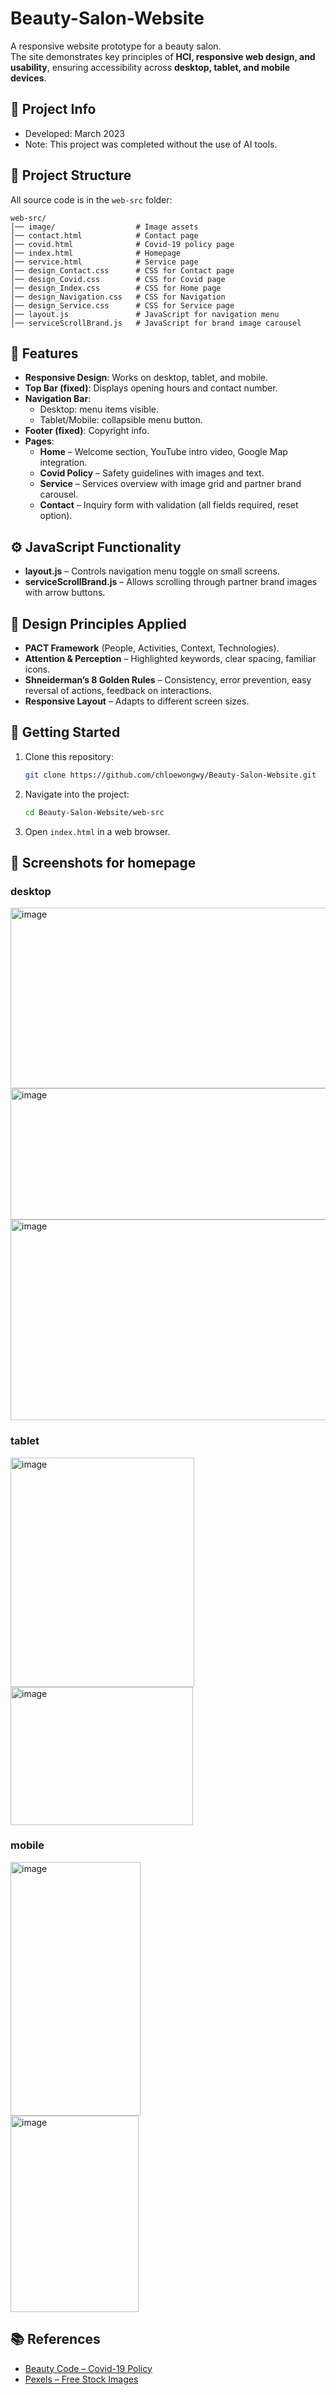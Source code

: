 # Beauty-Salon-Website
A responsive website prototype for a beauty salon. <br>
The site demonstrates key principles of **HCI, responsive web design, and usability**, ensuring accessibility across **desktop, tablet, and mobile devices**.  

## 📅 Project Info  
- Developed: March 2023  
- Note: This project was completed without the use of AI tools.


## 📂 Project Structure  
All source code is in the `web-src` folder:  
```
web-src/
│── image/                  # Image assets
│── contact.html            # Contact page
│── covid.html              # Covid-19 policy page
│── index.html              # Homepage
│── service.html            # Service page
│── design_Contact.css      # CSS for Contact page
│── design_Covid.css        # CSS for Covid page
│── design_Index.css        # CSS for Home page
│── design_Navigation.css   # CSS for Navigation
│── design_Service.css      # CSS for Service page
│── layout.js               # JavaScript for navigation menu
│── serviceScrollBrand.js   # JavaScript for brand image carousel
```

## 🎨 Features  
- **Responsive Design**: Works on desktop, tablet, and mobile.  
- **Top Bar (fixed)**: Displays opening hours and contact number.  
- **Navigation Bar**:  
  - Desktop: menu items visible.  
  - Tablet/Mobile: collapsible menu button.  
- **Footer (fixed)**: Copyright info.  
- **Pages**:  
  - **Home** – Welcome section, YouTube intro video, Google Map integration.  
  - **Covid Policy** – Safety guidelines with images and text.  
  - **Service** – Services overview with image grid and partner brand carousel.  
  - **Contact** – Inquiry form with validation (all fields required, reset option).  

## ⚙️ JavaScript Functionality  
- **layout.js** – Controls navigation menu toggle on small screens.  
- **serviceScrollBrand.js** – Allows scrolling through partner brand images with arrow buttons.  

## 📖 Design Principles Applied  
- **PACT Framework** (People, Activities, Context, Technologies).  
- **Attention & Perception** – Highlighted keywords, clear spacing, familiar icons.  
- **Shneiderman’s 8 Golden Rules** – Consistency, error prevention, easy reversal of actions, feedback on interactions.  
- **Responsive Layout** – Adapts to different screen sizes.  

## 🚀 Getting Started  
1. Clone this repository:  
   ```bash
   git clone https://github.com/chloewongwy/Beauty-Salon-Website.git
   ```  
2. Navigate into the project:  
   ```bash
   cd Beauty-Salon-Website/web-src
   ```  
3. Open `index.html` in a web browser.  

## 📸 Screenshots for homepage 
<h3>desktop </h3>
<img width="712" height="289" alt="image" src="https://github.com/user-attachments/assets/bc713bf7-135c-4dac-8b64-5d506d7fc29e" />
<img width="709" height="210" alt="image" src="https://github.com/user-attachments/assets/ba12d52b-40b8-415a-88c1-7d8d122961ca" />
<img width="713" height="321" alt="image" src="https://github.com/user-attachments/assets/2f27effd-bd51-495e-a81b-d71090ae4626" />

<h3>tablet</h3>
<img width="294" height="367" alt="image" src="https://github.com/user-attachments/assets/70c30f1d-04a1-4e88-b97b-da75ab7701e9" />
<br>
<img width="292" height="221" alt="image" src="https://github.com/user-attachments/assets/9d9423ee-d0f9-4e8e-8783-4f7a177d723d" />

<h3>mobile</h3>
<img width="208" height="406" alt="image" src="https://github.com/user-attachments/assets/a5491714-8177-42bf-aae7-d931023471a3" />
<br>
<img width="205" height="314" alt="image" src="https://github.com/user-attachments/assets/7d2fbcd5-cbb9-4d8b-91b1-c3948ffe0585" />


## 📚 References  
- [Beauty Code – Covid-19 Policy](https://beautycodesalon.co.uk/covid-19/)  
- [Pexels – Free Stock Images](https://www.pexels.com/)  
